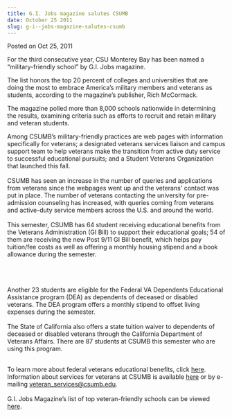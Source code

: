 ```yaml
---
title: G.I. Jobs magazine salutes CSUMB
date: October 25 2011
slug: g-i--jobs-magazine-salutes-csumb
---
```





<span class="date">Posted on Oct 25, 2011    </span>
<p>For the third consecutive year, CSU Monterey Bay has been named
a &#x201C;military-friendly school&#x201D; by G.I. Jobs magazine.</p>
<p>The list honors the top 20 percent of colleges and universities
that are doing the most to embrace America&#x2019;s military members and
veterans as students, according to the magazine&#x2019;s publisher, Rich
McCormack.</p>
<p>The magazine polled more than 8,000 schools nationwide in
determining the results, examining criteria such as efforts to
recruit and retain military and veteran students.</p>
<p>Among CSUMB&#x2019;s military-friendly practices are web pages with
information specifically for veterans; a designated veterans
services liaison and campus support team to help veterans make the
transition from active duty service to successful educational
pursuits; and a Student Veterans Organization that launched this
fall.<br>
<br>
CSUMB has seen an increase in the number of queries and
applications from veterans since the webpages went up and the
veterans&apos; contact was put in place. The number of veterans
contacting the university for pre-admission counseling has
increased, with queries coming from veterans and active-duty
service members across the U.S. and around the world.<br>
<br>
This semester, CSUMB has 64 student receiving educational benefits
from the Veterans Administration (GI Bill) to support their
educational goals; 54 of them are receiving the new Post 9/11 GI
Bill benefit, which helps pay tuition/fee costs as well as offering
a monthly housing stipend and a book allowance during the
semester.</br></br></br></br></p>
<p>Another 23 students are eligible for the Federal VA Dependents
Educational Assistance program (DEA) as dependents of deceased or
disabled veterans. The DEA program offers a monthly stipend to
offset living expenses during the semester.<br>
<br>
The State of California also offers a state tuition waiver to
dependents of deceased or disabled veterans through the California
Department of Veterans Affairs. There are 87 students at CSUMB this
semester who are using this program.</br></br></p>
<p>To learn more about federal veterans educational benefits, click
<a href="http://www.gibill.va.gov" rel="nofollow">here</a>.
Information about services for veterans at CSUMB is available
<a href="http://csumb.edu/veterans" rel="nofollow">here</a> or by
e-mailing <a href="mailto:veteran_services@csumb.edu">veteran_services@csumb.edu</a>.<br>

<br>
G.I. Jobs Magazine&#x2019;s list of top veteran-friendly schools can be
viewed <a href="http://www.militaryfriendlyschools.com/mfsList.aspx" rel="nofollow">here</a>.</br></br></p>





